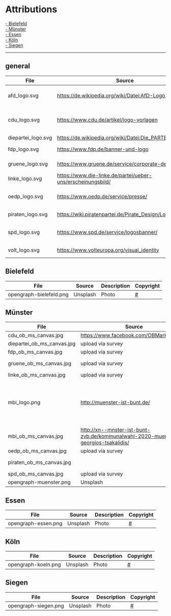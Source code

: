 # Attributions

[- Bielefeld](#bielefeld)\
[- Münster](#münster)\
[- Essen](#essen)\
[- Köln](#köln)\
[- Siegen](#siegen)

---

## general

|File|Source|Description|Credits|
|----|------|-----------|---------|
afd_logo.svg|https://de.wikipedia.org/wiki/Datei:AfD-Logo-2017.svg|Logo|Alternative für Deutschland (AfD), Berlin
cdu_logo.svg|https://www.cdu.de/artikel/logo-vorlagen|Logo|Christlich Demokratische Union Deutschlands, Berlin
diepartei_logo.svg|https://de.wikipedia.org/wiki/Datei:Die_PARTEI_Logo.svg|Logo|Die PARTEI, Berlin
fdp_logo.svg|https://www.fdp.de/banner-und-logo|Logo|Freie Demokratische Partei e.V., Berlin
gruene_logo.svg|https://www.gruene.de/service/corporate-design|Logo|BÜNDNIS 90/DIE GRÜNEN, Berlin
linke_logo.svg|https://www.die-linke.de/partei/ueber-uns/erscheinungsbild/|Logo|Partei DIE LINKE, Berlin
oedp_logo.svg|https://www.oedp.de/service/presse/|Logo|Ökologisch-Demokratische Partei, Würzburg
piraten_logo.svg|https://wiki.piratenpartei.de/Pirate_Design/Logos|Logo|Piratenpartei Deutschland, Berlin
spd_logo.svg|https://www.spd.de/service/logosbanner/|Logo|Sozialdemokratische Partei Deutschlands, Berlin
volt_logo.svg|https://www.volteuropa.org/visual_identity|Logo|Volt Europa A.I.S.B.L., Brüssel

## Bielefeld

|File|Source|Description|Copyright|
|----|------|-----------|---------|
opengraph-bielefeld.png|Unsplash|Photo|<a href="#">#</a>

## Münster

|File|Source|Description|Credits|
|----|------|-----------|---------|
cdu_ob_ms_canvas.jpg|https://www.facebook.com/OBMarkusLewe/|Portrait|Markus Lewe
diepartei_ob_ms_canvas.jpg|upload via survey|Portrait|Roland Scholle
fdp_ob_ms_canvas.jpg|upload via survey|Portrait|Jörg Berens
gruene_ob_ms_canvas.jpg|upload via survey|Portrait|Peter Todeskino
linke_ob_ms_canvas.jpg|upload via survey|Portrait|Ulrich Thoden
mbi_logo.png|http://muenster-ist-bunt.de/|Logo|Kommunale Wähler*innen-Vereinigung „Münster – bunt und international“, Münster
mbi_ob_ms_canvas.jpg|http://xn--mnster-ist-bunt-zvb.de/kommunalwahl-2020-muenster/dr-georgios-tsakalidis/|Portrait|Georgios Tsakalidis
oedp_ob_ms_canvas.jpg|upload via survey|Portrait|Michael Krapp
piraten_ob_ms_canvas.jpg||Portrait|Sebastian Kroos
spd_ob_ms_canvas.jpg|upload via survey|Portrait|Michael Jung
opengraph-muenster.png|Unsplash|Photo|<a href="https://unsplash.com/@simonbasler?utm_source=unsplash&amp;utm_medium=referral&amp;utm_content=creditCopyText">Simon Basler</a>


## Essen

|File|Source|Description|Copyright|
|----|------|-----------|---------|
opengraph-essen.png|Unsplash|Photo|<a href="#">#</a>

## Köln

|File|Source|Description|Copyright|
|----|------|-----------|---------|
opengraph-koeln.png|Unsplash|Photo|<a href="#">#</a>

## Siegen

|File|Source|Description|Copyright|
|----|------|-----------|---------|
opengraph-siegen.png|Unsplash|Photo|<a href="#">#</a>